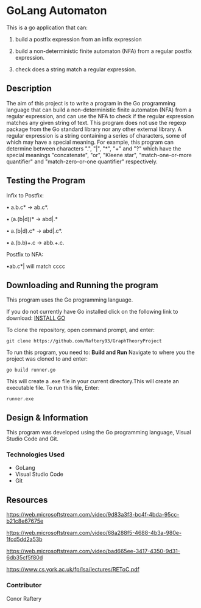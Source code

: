 # GoLang Automaton
This is a go application that can:

1) build a postfix expression from an infix expression

2) build a non-deterministic finite automaton (NFA) from a regular postfix expression.

3) check does a string match a regular expression.


## Description
The aim of this project is to write a program in the Go programming language that can
build a non-deterministic finite automaton (NFA) from a regular expression,
and can use the NFA to check if the regular expression matches any given
string of text. This program does not use the regexp package from the Go standard library nor any other external library.
A regular expression is a string containing a series of characters, some of which may have a special meaning.
For example, this program can determine between characters ".", "|", "*", "+" and "?" which have the special meanings
"concatenate", "or", "Kleene star", "match-one-or-more quantifier" and "match-zero-or-one quantifier" respectively.

## Testing the Program
Infix to Postfix:

• a.b.c* -> ab.c*.

• (a.(b|d))* -> abd|.*

• a.(b|d).c* -> abd|.c*.

• a.(b.b)+.c -> abb.+.c.

Postfix to NFA:

•ab.c*| will match cccc

## Downloading and Running the program
This program uses the Go programming language.

If you do not currently have Go installed click on the following link to download:
[INSTALL GO](https://golang.org/dl/)

To clone the repository, open command prompt, and enter:
```
git clone https://github.com/Raftery93/GraphTheoryProject
```
To run this program, you need to:
**Build and Run**
 Navigate to where you the project was cloned to and enter:
```
go build runner.go
```
This will create a .exe file in your current directory.This will create an executable file. To run this file, Enter:
```
runner.exe
```

## Design & Information
This program was developed using the Go programming language, Visual Studio Code and Git.

### Technologies Used
- GoLang
- Visual Studio Code
- Git

## Resources
https://web.microsoftstream.com/video/9d83a3f3-bc4f-4bda-95cc-b21c8e67675e

https://web.microsoftstream.com/video/68a288f5-4688-4b3a-980e-1fcd5dd2a53b

https://web.microsoftstream.com/video/bad665ee-3417-4350-9d31-6db35cf5f80d

https://www.cs.york.ac.uk/fp/lsa/lectures/REToC.pdf

### Contributor
Conor Raftery
